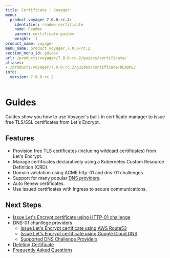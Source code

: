 ```yaml
---
title: Certificate | Voyager
menu:
  product_voyager_7.0.0-rc.2:
    identifier: readme-certificate
    name: Readme
    parent: certificate-guides
    weight: -1
product_name: voyager
menu_name: product_voyager_7.0.0-rc.2
section_menu_id: guides
url: /products/voyager/7.0.0-rc.2/guides/certificate/
aliases:
- /products/voyager/7.0.0-rc.2/guides/certificate/README/
info:
  version: 7.0.0-rc.2
---
```


# Guides

Guides show you how to use Voyager's built-in certificate manager to issue free TLS/SSL certificates from Let's Encrypt.

## Features
- Provision free TLS certificates (including wildcard certificates) from Let's Encrypt.
- Manage certificates declaratively using a Kubernetes Custom Resource Definition (CRD).
- Domain validation using ACME http-01 and dns-01 challenges.
- Support for many popular [DNS providers](/products/voyager/7.0.0-rc.2/guides/certificate/dns/providers).
- Auto Renew certificates.
- Use issued certificates with Ingress to secure communications.

## Next Steps
- [Issue Let's Encrypt certificate using HTTP-01 challenge](/products/voyager/7.0.0-rc.2/guides/certificate/http/overview)
- DNS-01 chanllege providers
  - [Issue Let's Encrypt certificate using AWS Route53](/products/voyager/7.0.0-rc.2/guides/certificate/dns/route53)
  - [Issue Let's Encrypt certificate using Google Cloud DNS](/products/voyager/7.0.0-rc.2/guides/certificate/dns/google-cloud)
  - [Supported DNS Challenge Providers](/products/voyager/7.0.0-rc.2/guides/certificate/dns/providers)
- [Deleting Certificate](/products/voyager/7.0.0-rc.2/guides/certificate/delete)
- [Frequently Asked Questions](/products/voyager/7.0.0-rc.2/guides/certificate/faq)
